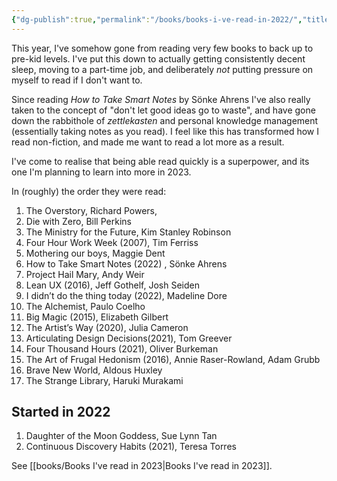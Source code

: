 ```yaml
---
{"dg-publish":true,"permalink":"/books/books-i-ve-read-in-2022/","title":"Books I've read in 2022","tags":["reading"],"created":"2022-12-21T21:22:45.000+08:00","updated":"2023-11-01T15:05:13.894+08:00"}
---
```



This year, I've somehow gone from reading very few books to back up to pre-kid levels. I've put this down to actually getting consistently decent sleep, moving to a part-time job, and deliberately _not_ putting pressure on myself to read if I don't want to. 

Since reading _How to Take Smart Notes_ by Sönke Ahrens I've also really taken to the concept of "don't let good ideas go to waste", and have gone down the rabbithole of _zettlekasten_ and personal knowledge management (essentially taking notes as you read). I feel like this has transformed how I read non-fiction, and made me want to read a lot more as a result.

I've come to realise that being able read quickly is a superpower, and its one I'm planning to learn into more in 2023. 

In (roughly) the order they were read:

1. The Overstory, Richard Powers, 
2. Die with Zero, Bill Perkins
3. The Ministry for the Future, Kim Stanley Robinson
4. Four Hour Work Week (2007), Tim Ferriss
5. Mothering our boys, Maggie Dent
6. How to Take Smart Notes (2022) , Sönke Ahrens
7. Project Hail Mary, Andy Weir
8. Lean UX (2016), Jeff Gothelf, Josh Seiden
9. I didn’t do the thing today (2022), Madeline Dore
10. The Alchemist, Paulo Coelho
11. Big Magic (2015), Elizabeth Gilbert
12. The Artist’s Way (2020), Julia Cameron
13. Articulating Design Decisions(2021), Tom Greever
14. Four Thousand Hours (2021),  Oliver Burkeman
15. The Art of Frugal Hedonism (2016), Annie Raser-Rowland, Adam Grubb 
16. Brave New World, Aldous Huxley
17. The Strange Library, Haruki Murakami

## Started in 2022

1. Daughter of the Moon Goddess, Sue Lynn Tan 
2.  Continuous Discovery Habits  (2021), Teresa Torres

See [[books/Books I've read in 2023\|Books I've read in 2023]].